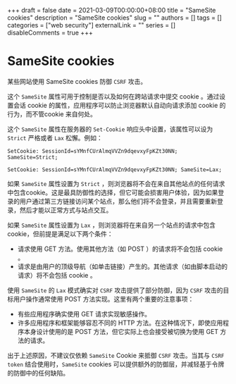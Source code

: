 +++
draft = false
date = 2021-03-09T00:00:00+08:00
title = "SameSite cookies"
description = "SameSite cookies"
slug = ""
authors = []
tags = []
categories = ["web security"]
externalLink = ""
series = []
disableComments = true
+++

# SameSite cookies

某些网站使用 SameSite cookies 防御 `CSRF` 攻击。

这个 `SameSite` 属性可用于控制是否以及如何在跨站请求中提交 cookie 。通过设置会话 cookie 的属性，应用程序可以防止浏览器默认自动向请求添加 cookie 的行为，而不管cookie 来自何处。

这个 `SameSite` 属性在服务器的 `Set-Cookie` 响应头中设置，该属性可以设为 `Strict` 严格或者 `Lax` 松懈。例如：
```
SetCookie: SessionId=sYMnfCUrAlmqVVZn9dqevxyFpKZt30NN; SameSite=Strict;

SetCookie: SessionId=sYMnfCUrAlmqVVZn9dqevxyFpKZt30NN; SameSite=Lax;
```

如果 `SameSite` 属性设置为 `Strict` ，则浏览器将不会在来自其他站点的任何请求中包含cookie。这是最具防御性的选择，但它可能会损害用户体验，因为如果登录的用户通过第三方链接访问某个站点，那么他们将不会登录，并且需要重新登录，然后才能以正常方式与站点交互。

如果 `SameSite` 属性设置为 `Lax` ，则浏览器将在来自另一个站点的请求中包含cookie，但前提是满足以下两个条件：
- 请求使用 GET 方法。使用其他方法（如 POST ）的请求将不会包括 cookie 。
- 请求是由用户的顶级导航（如单击链接）产生的。其他请求（如由脚本启动的请求）将不会包括 cookie 。

使用 `SameSite` 的 `Lax` 模式确实对 `CSRF` 攻击提供了部分防御，因为 `CSRF` 攻击的目标用户操作通常使用 POST 方法实现。这里有两个重要的注意事项：
- 有些应用程序确实使用 GET 请求实现敏感操作。
- 许多应用程序和框架能够容忍不同的 HTTP 方法。在这种情况下，即使应用程序本身设计使用的是 POST 方法，但它实际上也会接受被切换为使用 GET 方法的请求。

出于上述原因，不建议仅依赖 `SameSite` Cookie 来抵御 `CSRF` 攻击。当其与 `CSRF token` 结合使用时，`SameSite` cookies 可以提供额外的防御层，并减轻基于令牌的防御中的任何缺陷。